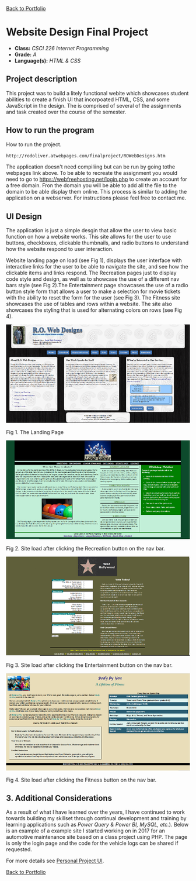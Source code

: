 [Back to Portfolio](./)

Website Design Final Project
===============

-   **Class:** *CSCI 226 Internet Programming* 
-   **Grade:** *A* 
-   **Language(s):** *HTML & CSS* 


## Project description

This project was to build a litely functional webite which showcases student abilities to create a finish UI that incorpoated HTML, CSS, and some JavaScript in the design. The is comprised of several of the assignments and task created over the course of the semester. 

## How to run the program

How to run the project.

```bash
http://rodoliver.atwebpages.com/finalproject/ROWebDesigns.htm
```

The application doesn't need compiliing but can be run by going tothe webpages link above. To be able to recreate the assignment you would need to go to https://webfreehosting.net/login.php to create an account for a free domain. Fron the domain you will be able to add all the file to the domain to be able display them online. This process is similar to adding the application on a webserver. For instructions please feel free to contact me.

## UI Design

The application is just a simple desgin that allow the user to view basic function on how a website works. This site allows for the user to use buttons, checkboxes, clickable thumbnails, and radio buttons to understand how the website respond to user interaction.

Website landing page on load (see Fig 1), displays the user interface with interactive links for the user to be able to navigate the site, and see how the clickable items and links respond. The Recreation pages just to display code style and design, as well as to showcase the use of a different nav bars style (see Fig 2).The Entertainment page showcases the use of a radio button style form that allows a user to make a selection for movie tickets with the ability to reset the form for the user (see Fig 3). The Fitness site showcases the use of tables and rows within a website. The site also showcases the styling that is used for alternating colors on rows (see Fig 4).

![screenshot](images/RO_WebDesign.png)

Fig 1. The Landing Page

![screenshot](images/RO_WebDesign2.png)

Fig 2. Site load after clicking the Recreation button on the nav bar.

![screenshot](images/RO_WebDesign3.png)

Fig 3. Site load after clicking the Entertainment button on the nav bar.

![screenshot](images/RO_WebDesign4.png)

Fig 4. Site load after clicking the Fitness button on the nav bar.

## 3. Additional Considerations

As a result of what I have learned over the years, I have continued to work towards building my skillset through continual development and training by learning applications such as *Power Query & Power BI, MySQL, etc.*). Below is an example of a example site I started working on in 2017 for an automotive maintenance site based on a class project using PHP. The page is only the login page and the code for the vehicle logs can be shared if requested.


For more details see [Personal Project UI](personal_project).

[Back to Portfolio](./)
